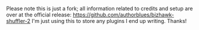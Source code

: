Please note this is just a fork; all information related to credits and setup are over at the official release: https://github.com/authorblues/bizhawk-shuffler-2
I'm just using this to store any plugins I end up writing. Thanks!
